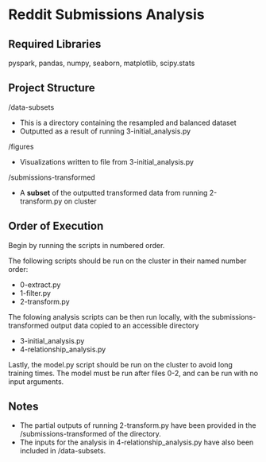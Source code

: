 # Reddit Submissions Analysis

## Required Libraries

pyspark, pandas, numpy, seaborn, matplotlib, scipy.stats

## Project Structure

/data-subsets
- This is a directory containing the resampled and balanced dataset
- Outputted as a result of running 3-initial_analysis.py

/figures
- Visualizations written to file from 3-initial_analysis.py

/submissions-transformed
- A **subset** of the outputted transformed data from running 2-transform.py on cluster

## Order of Execution

Begin by running the scripts in numbered order. 

The following scripts should be run on the cluster in their named number order: 
- 0-extract.py
- 1-filter.py
- 2-transform.py

The folowing analysis scripts can be then run locally, with the submissions-transformed output data copied to an accessible directory
- 3-initial_analysis.py
- 4-relationship_analysis.py

Lastly, the model.py script should be run on the cluster to avoid long training times. The model must be run after files 0-2, and can be run with no input arguments.

## Notes
- The partial outputs of running 2-transform.py have been provided in the /submissions-transformed of the directory.
- The inputs for the analysis in 4-relationship_analysis.py have also been included in /data-subsets.

